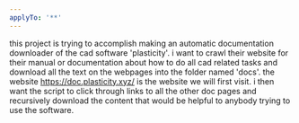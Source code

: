 ```yaml
---
applyTo: '**'
---
```

this project is trying to accomplish making an automatic documentation downloader of the cad software 'plasticity'. i want to crawl their website for their manual or documentation about how to do all cad related tasks and download all the text on the webpages into the folder named 'docs'. the website https://doc.plasticity.xyz/ is the website we will first visit. i then want the script to click through links to all the other doc pages and recursively download the content that would be helpful to anybody trying to use the software. 

